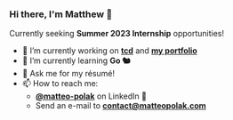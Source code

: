 ### Hi there, I'm Matthew 👋

Currently seeking **Summer 2023 Internship** opportunities!

- 🔭 I’m currently working on **[tcd](https://github.com/matteopolak/tcd)** and **[my portfolio](https://matteopolak.com)**
- 🌱 I’m currently learning **Go 🐿️**
- 💬 Ask me for my résumé!
- 📫 How to reach me:
  - **[@matteo-polak](https://linkedin.com/in/matteo-polak)** on LinkedIn 💼
  - Send an e-mail to **[contact@matteopolak.com](mailto:contact@matteopolak.com)**
